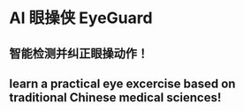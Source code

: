 # AI 眼操侠 EyeGuard

## 智能检测并纠正眼操动作！

## learn a practical eye excercise based on traditional Chinese medical sciences!

